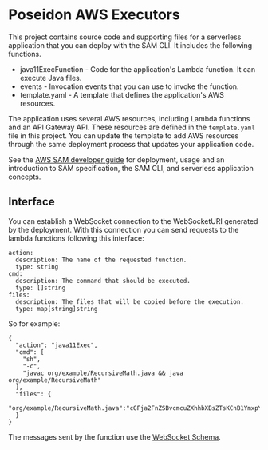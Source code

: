 # Poseidon AWS Executors

This project contains source code and supporting files for a serverless application that you can deploy with the SAM CLI. It includes the following functions.

- java11ExecFunction - Code for the application's Lambda function. It can execute Java files.
- events - Invocation events that you can use to invoke the function.
- template.yaml - A template that defines the application's AWS resources.

The application uses several AWS resources, including Lambda functions and an API Gateway API. These resources are defined in the `template.yaml` file in this project. You can update the template to add AWS resources through the same deployment process that updates your application code.

See the [AWS SAM developer guide](https://docs.aws.amazon.com/serverless-application-model/latest/developerguide/what-is-sam.html) for deployment, usage and an introduction to SAM specification, the SAM CLI, and serverless application concepts.

## Interface

You can establish a WebSocket connection to the WebSocketURI generated by the deployment. With this connection you can send requests to the lambda functions following this interface:

```
action:
  description: The name of the requested function.
  type: string
cmd:
  description: The command that should be executed.
  type: []string
files:
  description: The files that will be copied before the execution.
  type: map[string]string
```

So for example:
```
{
  "action": "java11Exec",
  "cmd": [
    "sh",
    "-c",
    "javac org/example/RecursiveMath.java && java org/example/RecursiveMath"
  ],
  "files": {
    "org/example/RecursiveMath.java":"cGFja2FnZSBvcmcuZXhhbXBsZTsKCnB1YmxpYyBjbGFzcyBSZWN1cnNpdmVNYXRoIHsKCiAgICBwdWJsaWMgc3RhdGljIHZvaWQgbWFpbihTdHJpbmdbXSBhcmdzKSB7CiAgICAgICAgU3lzdGVtLm91dC5wcmludGxuKCJNZWluIFRleHQiKTsKICAgIH0KCiAgICBwdWJsaWMgc3RhdGljIGRvdWJsZSBwb3dlcihpbnQgYmFzZSwgaW50IGV4cG9uZW50KSB7CiAgICAgICAgcmV0dXJuIDQyOwogICAgfQp9Cgo="
  }
}
```

The messages sent by the function use the [WebSocket Schema](../../api/websocket.schema.json).
